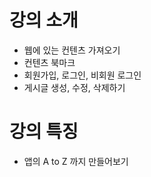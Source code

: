 # 강의 소개

- 웹에 있는 컨텐츠 가져오기
- 컨텐츠 북마크
- 회원가입, 로그인, 비회원 로그인
- 게시글 생성, 수정, 삭제하기

# 강의 특징

- 앱의 A to Z 까지 만들어보기

